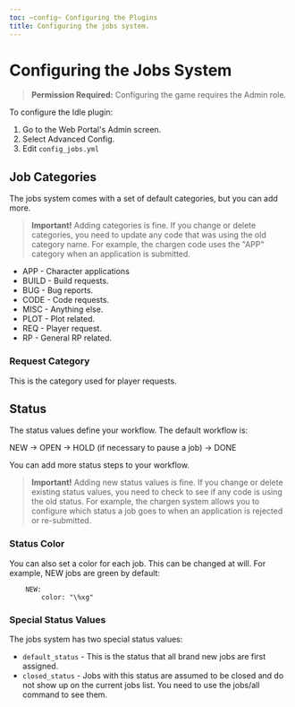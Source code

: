 ```yaml
---
toc: ~config~ Configuring the Plugins
title: Configuring the jobs system.
---
```

# Configuring the Jobs System

> **Permission Required:** Configuring the game requires the Admin role.

To configure the Idle plugin:

1. Go to the Web Portal's Admin screen.  
2. Select Advanced Config.
3. Edit `config_jobs.yml`

## Job Categories

The jobs system comes with a set of default categories, but you can add more.

> **Important!** Adding categories is fine.  If you change or delete categories, you need to update any code that was using the old category name.  For example, the chargen code uses the "APP" category when an application is submitted.

* APP - Character applications
* BUILD - Build requests.
* BUG - Bug reports.
* CODE - Code requests.
* MISC - Anything else.
* PLOT - Plot related.
* REQ - Player request.
* RP - General RP related.

### Request Category

This is the category used for player requests.

## Status

The status values define your workflow.  The default workflow is:

NEW -> OPEN -> HOLD (if necessary to pause a job) -> DONE

You can add more status steps to your workflow.

> **Important!** Adding new status values is fine.  If you change or delete existing status values, you need to check to see if any code is using the old status.  For example, the chargen system allows you to configure which status a job goes to when an application is rejected or re-submitted.

### Status Color

You can also set a color for each job.  This can be changed at will.  For example, NEW jobs are green by default:

        NEW:
            color: "\%xg"

### Special Status Values

The jobs system has two special status values: 

* `default_status` - This is the status that all brand new jobs are first assigned.
* `closed_status` - Jobs with this status are assumed to be closed and do not show up on the current jobs list.  You need to use the jobs/all command to see them.

